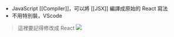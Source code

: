 - JavaScript [[Compiler]]，可以將 [[JSX]] 編譯成原始的 React 寫法
- 不用特別裝，VScode


>這裡要記得修改成 React
>![](https://i.imgur.com/HH75txy.png)
